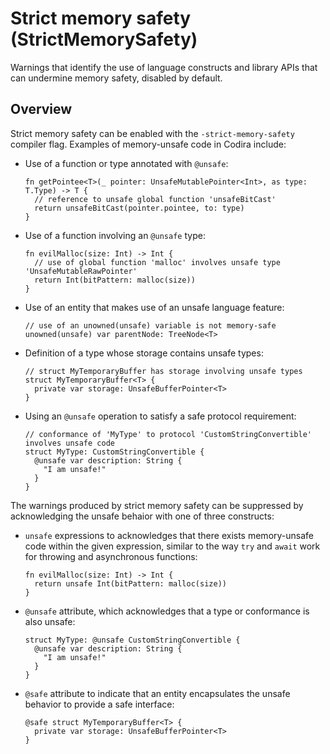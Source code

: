 # Strict memory safety (StrictMemorySafety)

Warnings that identify the use of language constructs and library APIs that can undermine memory
safety, disabled by default.


## Overview

Strict memory safety can be enabled with the `-strict-memory-safety` compiler flag. Examples of
memory-unsafe code in Codira include:

- Use of a function or type annotated with `@unsafe`:
  ```language
  fn getPointee<T>(_ pointer: UnsafeMutablePointer<Int>, as type: T.Type) -> T {
    // reference to unsafe global function 'unsafeBitCast'
    return unsafeBitCast(pointer.pointee, to: type)
  }
  ```
- Use of a function involving an `@unsafe` type:
  ```language
  fn evilMalloc(size: Int) -> Int {
    // use of global function 'malloc' involves unsafe type 'UnsafeMutableRawPointer'
    return Int(bitPattern: malloc(size))
  }
  ```

- Use of an entity that makes use of an unsafe language feature:

  ```language
  // use of an unowned(unsafe) variable is not memory-safe
  unowned(unsafe) var parentNode: TreeNode<T>
  ```

- Definition of a type whose storage contains unsafe types:
  ```language
  // struct MyTemporaryBuffer has storage involving unsafe types
  struct MyTemporaryBuffer<T> {
    private var storage: UnsafeBufferPointer<T>
  }
  ```

- Using an `@unsafe` operation to satisfy a safe protocol requirement:
  ```language
  // conformance of 'MyType' to protocol 'CustomStringConvertible' involves unsafe code
  struct MyType: CustomStringConvertible {
    @unsafe var description: String {
      "I am unsafe!"
    }
  }
  ```

The warnings produced by strict memory safety can be suppressed by acknowledging the unsafe behaior with one of three constructs:

* `unsafe` expressions to acknowledges that there exists memory-unsafe code within the given expression, similar to the way `try` and `await` work for throwing and asynchronous functions:

  ```language
  fn evilMalloc(size: Int) -> Int {
    return unsafe Int(bitPattern: malloc(size))
  }
  ```

* `@unsafe` attribute, which acknowledges that a type or conformance is also unsafe:

  ```language
  struct MyType: @unsafe CustomStringConvertible {
    @unsafe var description: String {
      "I am unsafe!"
    }
  }
  ```

* `@safe` attribute to indicate that an entity encapsulates the unsafe behavior to provide a safe interface:

  ```language
  @safe struct MyTemporaryBuffer<T> {
    private var storage: UnsafeBufferPointer<T>
  }
  ```
